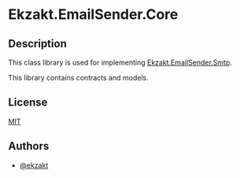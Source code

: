 ﻿# Ekzakt.EmailSender.Core


## Description
This class library is used for implementing [Ekzakt.EmailSender.Smtp](https://github.com/Ekzakt/Ekzakt.EmailSender/tree/master/Ekzakt.EmailSender.Smtp). 

This library contains contracts and models.


## License
[MIT](https://choosealicense.com/licenses/mit/)


## Authors
- [@ekzakt](https://www.github.com/ekzakt)